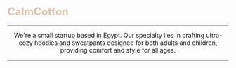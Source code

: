 <p align="center">
  <h1 style="color: #e0c2ac; font-size: 24px;"><strong>CalmCotton</strong></h1>
</p>

<hr>

<p align="center">
    We're a small startup based in Egypt. Our specialty lies in crafting ultra-cozy hoodies and sweatpants designed for both adults and children, providing comfort and style for all ages. <br>
</p>

<hr>

